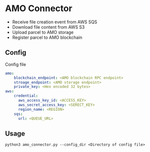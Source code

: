 # AMO Connector

- Receive file creation event from AWS SQS
- Download file content from AWS S3
- Upload parcel to AMO storage
- Register parcel to AMO blockchain

## Config

Config file 

```yaml
amo:
    blockchain_endpoint: <AMO blockchain RPC endpoint>
    stroage_endpoint: <AMO storage endpoint>
    private_key: <Hex encoded 32 bytes>
aws:
    credential:
      aws_access_key_id: <ACCESS_KEY>
      aws_secret_access_key: <SERECT_KEY>
      region_name: <REGION>
    sqs:
      url: <QUEUE_URL>
```

## Usage
`python3 amo_connector.py --config_dir <Directory of config file>`
